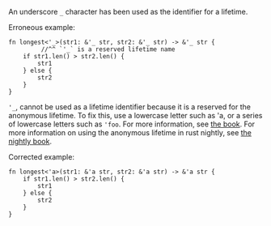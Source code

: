 An underscore `_` character has been used as the identifier for a lifetime.

Erroneous example:
```compile_fail,E0106,E0637
fn longest<'_>(str1: &'_ str, str2: &'_ str) -> &'_ str {
         //^^ `'_` is a reserved lifetime name
    if str1.len() > str2.len() {
        str1
    } else {
        str2
    }
}
```
`'_`, cannot be used as a lifetime identifier because it is a reserved for the
anonymous lifetime. To fix this, use a lowercase letter such as 'a, or a series
of lowercase letters such as `'foo`.  For more information, see [the
book][bk-no].  For more information on using the anonymous lifetime in rust
nightly, see [the nightly book][bk-al].

Corrected example:
```
fn longest<'a>(str1: &'a str, str2: &'a str) -> &'a str {
    if str1.len() > str2.len() {
        str1
    } else {
        str2
    }
}
```

[bk-no]: https://doc.rust-lang.org/book/appendix-02-operators.html#non-operator-symbols
[bk-al]: https://doc.rust-lang.org/nightly/edition-guide/rust-2018/ownership-and-lifetimes/the-anonymous-lifetime.html
